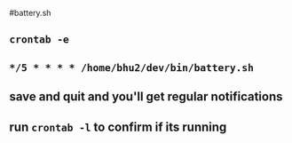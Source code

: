 #battery.sh

## `crontab -e`
## `*/5 * * * * /home/bhu2/dev/bin/battery.sh`
## save and quit and you'll get regular notifications
## run `crontab -l` to confirm if its running

